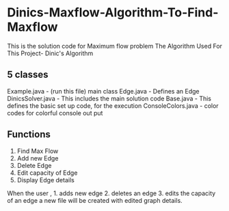 # Dinics-Maxflow-Algorithm-To-Find-Maxflow

This is the solution code for Maximum flow problem
The Algorithm Used For This Project- Dinic's Algorithm


5 classes
----------
Example.java 		- (run this file) main class
Edge.java 		- Defines an Edge
DinicsSolver.java 	- This includes the main solution code
Base.java		- This defines the basic set up code, for the execution
ConsoleColors.java	- color codes for colorful console out put

Functions
---------
1. Find Max Flow
2. Add new Edge
3. Delete Edge
4. Edit capacity of Edge
5. Display Edge details	

When the user ,
	1. adds new edge
	2. deletes an edge
	3. edits the capacity of an edge
a new file will be created with edited graph details.	

	
